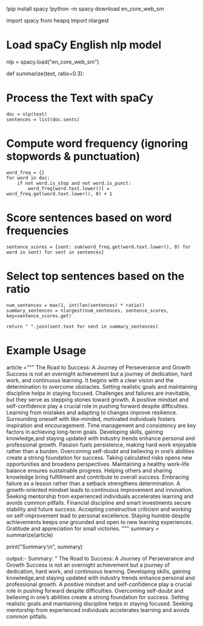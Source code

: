 !pip install spacy
!python -m spacy download en_core_web_sm

import spacy
from heapq import nlargest

# Load spaCy English nlp model
nlp = spacy.load("en_core_web_sm")


def summarize(text, ratio=0.3):

 # Process the Text with spaCy
    doc = nlp(text)
    sentences = list(doc.sents)

# Compute word frequency (ignoring stopwords & punctuation)
    word_freq = {}
    for word in doc:
        if not word.is_stop and not word.is_punct:
            word_freq[word.text.lower()] = word_freq.get(word.text.lower(), 0) + 1

 # Score sentences based on word frequencies
    sentence_scores = {sent: sum(word_freq.get(word.text.lower(), 0) for word in sent) for sent in sentences}

# Select top sentences based on the ratio
    num_sentences = max(1, int(len(sentences) * ratio))
    summary_sentences = nlargest(num_sentences, sentence_scores, key=sentence_scores.get)

    return " ".join(sent.text for sent in summary_sentences)

# Example Usage
article ="""
        The Road to Success: A Journey of Perseverance and Growth
Success is not an overnight achievement but a journey of dedication, hard work, and continuous learning.
It begins with a clear vision and the determination to overcome obstacles. Setting realistic goals and maintaining discipline helps in staying focused.
Challenges and failures are inevitable, but they serve as stepping stones toward growth.
A positive mindset and self-confidence play a crucial role in pushing forward despite difficulties.
Learning from mistakes and adapting to changes improve resilience. Surrounding oneself with like-minded, motivated individuals fosters inspiration and encouragement.
Time management and consistency are key factors in achieving long-term goals. Developing skills, gaining knowledge,and staying updated with industry trends enhance personal and professional growth.
Passion fuels persistence, making hard work enjoyable rather than a burden. Overcoming self-doubt and believing in one’s abilities create a strong foundation for success.
Taking calculated risks opens new opportunities and broadens perspectives. Maintaining a healthy work-life balance ensures sustainable progress.
Helping others and sharing knowledge bring fulfillment and contribute to overall success. Embracing failure as a lesson rather than a setback strengthens determination.
A growth-oriented mindset leads to continuous improvement and innovation. Seeking mentorship from experienced individuals accelerates learning and avoids common pitfalls.
Financial discipline and smart investments secure stability and future success. Accepting constructive criticism and working on self-improvement lead to personal excellence.
Staying humble despite achievements keeps one grounded and open to new learning experiences. Gratitude and appreciation for small victories.
         """
summary = summarize(article)

print("Summary:\n", summary)

output:-
Summary:
 "
        The Road to Success: A Journey of Perseverance and Growth
Success is not an overnight achievement but a journey of dedication, hard work, and continuous learning.
 Developing skills, gaining knowledge,and staying updated with industry trends enhance personal and professional growth.
 A positive mindset and self-confidence play a crucial role in pushing forward despite difficulties.
 Overcoming self-doubt and believing in one’s abilities create a strong foundation for success.
 Setting realistic goals and maintaining discipline helps in staying focused.
 Seeking mentorship from experienced individuals accelerates learning and avoids common pitfalls.

